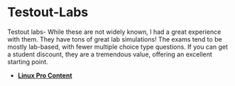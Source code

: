 # Testout-Labs
Testout labs- While these are not widely known, I had a great experience with them. They have tons of great lab simulations! The exams tend to be mostly lab-based, with fewer multiple choice type questions. If you can get a student discount, they are a tremendous value, offering an excellent starting point.

- <b>[Linux Pro Content]([https://w3.testout.com/course-outlines/linux-pro-v6])</b>

